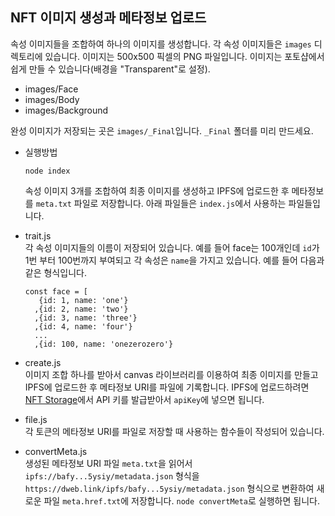 ## NFT 이미지 생성과 메타정보 업로드

속성 이미지들을 조합하여 하나의 이미지를 생성합니다. 각 속성 이미지들은 `images` 디렉토리에 있습니다. 이미지는 500x500 픽셀의 PNG 파일입니다. 
이미지는 포토샵에서 쉽게 만들 수 있습니다(배경을 "Transparent"로 설정).

* images/Face
* images/Body
* images/Background
  
완성 이미지가 저장되는 곳은 `images/_Final`입니다. `_Final` 폴더를 미리 만드세요.

* 실행방법    
  ```
  node index
  ```
  속성 이미지 3개를 조합하여 최종 이미지를 생성하고 IPFS에 업로드한 후 메타정보를 `meta.txt` 파일로 저장합니다. 아래 파일들은 
  `index.js`에서 사용하는 파일들입니다.  


* trait.js  
  각 속성 이미지들의 이름이 저장되어 있습니다. 예를 들어 face는 100개인데 `id`가 1번 부터 100번까지 부여되고 
  각 속성은 `name`을 가지고 있습니다. 예를 들어 다음과 같은 형식입니다.
  ```
  const face = [
     {id: 1, name: 'one'}
    ,{id: 2, name: 'two'}
    ,{id: 3, name: 'three'}
    ,{id: 4, name: 'four'}
    ...
    ,{id: 100, name: 'onezerozero'}
  ```

* create.js  
  이미지 조합 하나를 받아서 canvas 라이브러리를 이용하여 최종 이미지를 만들고 IPFS에 업로드한 후 메타정보 URI를 파일에 기록합니다.
  IPFS에 업로드하려면 [NFT Storage](https://nft.storage)에서 API 키를 발급받아서 `apiKey`에 넣으면 됩니다.  


* file.js  
  각 토큰의 메타정보 URI를 파일로 저장할 때 사용하는 함수들이 작성되어 있습니다.  


* convertMeta.js  
  생성된 메타정보 URI 파일 `meta.txt`을 읽어서 `ipfs://bafy...5ysiy/metadata.json` 형식을 `https://dweb.link/ipfs/bafy...5ysiy/metadata.json` 형식으로 변환하여 새로운 파일 `meta.href.txt`에 저장합니다.
  `node convertMeta`로 실행하면 됩니다.
